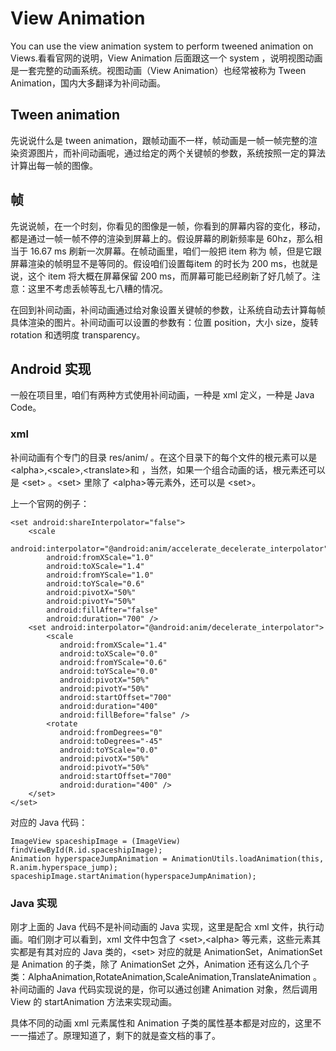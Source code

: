 # View Animation

You can use the view animation system to perform tweened animation on Views.看看官网的说明，View Animation 后面跟这一个 system ，说明视图动画是一套完整的动画系统。视图动画（View Animation）也经常被称为 Tween Animation，国内大多翻译为补间动画。

## Tween animation

先说说什么是 tween animation，跟帧动画不一样，帧动画是一帧一帧完整的渲染资源图片，而补间动画呢，通过给定的两个关键帧的参数，系统按照一定的算法计算出每一帧的图像。

## 帧

先说说帧，在一个时刻，你看见的图像是一帧，你看到的屏幕内容的变化，移动，都是通过一帧一帧不停的渲染到屏幕上的。假设屏幕的刷新频率是 60hz，那么相当于 16.67 ms 刷新一次屏幕。在帧动画里，咱们一般把 item 称为 帧，但是它跟屏幕渲染的帧明显不是等同的。假设咱们设置每item 的时长为 200 ms，也就是说，这个 item 将大概在屏幕保留 200 ms，而屏幕可能已经刷新了好几帧了。注意：这里不考虑丢帧等乱七八糟的情况。

在回到补间动画，补间动画通过给对象设置关键帧的参数，让系统自动去计算每帧具体渲染的图片。补间动画可以设置的参数有：位置 position，大小 size，旋转 rotation 和透明度 transparency。

## Android 实现

一般在项目里，咱们有两种方式使用补间动画，一种是 xml 定义，一种是 Java Code。

### xml

补间动画有个专门的目录 res/anim/ 。在这个目录下的每个文件的根元素可以是 <alpha\>,<scale\>,<translate\>和 <rotate> ，当然，如果一个组合动画的话，根元素还可以是 <set\> 。<set\> 里除了 <alpha\>等元素外，还可以是 <set\>。

上一个官网的例子： 

    <set android:shareInterpolator="false">
        <scale
            android:interpolator="@android:anim/accelerate_decelerate_interpolator"
            android:fromXScale="1.0"
            android:toXScale="1.4"
            android:fromYScale="1.0"
            android:toYScale="0.6"
            android:pivotX="50%"
            android:pivotY="50%"
            android:fillAfter="false"
            android:duration="700" />
        <set android:interpolator="@android:anim/decelerate_interpolator">
            <scale
               android:fromXScale="1.4"
               android:toXScale="0.0"
               android:fromYScale="0.6"
               android:toYScale="0.0"
               android:pivotX="50%"
               android:pivotY="50%"
               android:startOffset="700"
               android:duration="400"
               android:fillBefore="false" />
            <rotate
               android:fromDegrees="0"
               android:toDegrees="-45"
               android:toYScale="0.0"
               android:pivotX="50%"
               android:pivotY="50%"
               android:startOffset="700"
               android:duration="400" />
        </set>
    </set>


对应的 Java 代码： 

    ImageView spaceshipImage = (ImageView) findViewById(R.id.spaceshipImage);
    Animation hyperspaceJumpAnimation = AnimationUtils.loadAnimation(this, R.anim.hyperspace_jump);
    spaceshipImage.startAnimation(hyperspaceJumpAnimation);

### Java 实现

刚才上面的 Java 代码不是补间动画的 Java 实现，这里是配合 xml 文件，执行动画。咱们刚才可以看到，xml 文件中包含了 <set\>,<alpha\> 等元素，这些元素其实都是有其对应的 Java 类的，<set\> 对应的就是 AnimationSet，AnimationSet 是 Animation 的子类，除了 AnimationSet 之外，Animation 还有这么几个子类：AlphaAnimation,RotateAnimation,ScaleAnimation,TranslateAnimation 。补间动画的 Java 代码实现说的是，你可以通过创建 Animation 对象，然后调用 View 的 startAnimation 方法来实现动画。

具体不同的动画 xml 元素属性和 Animation 子类的属性基本都是对应的，这里不一一描述了。原理知道了，剩下的就是查文档的事了。



